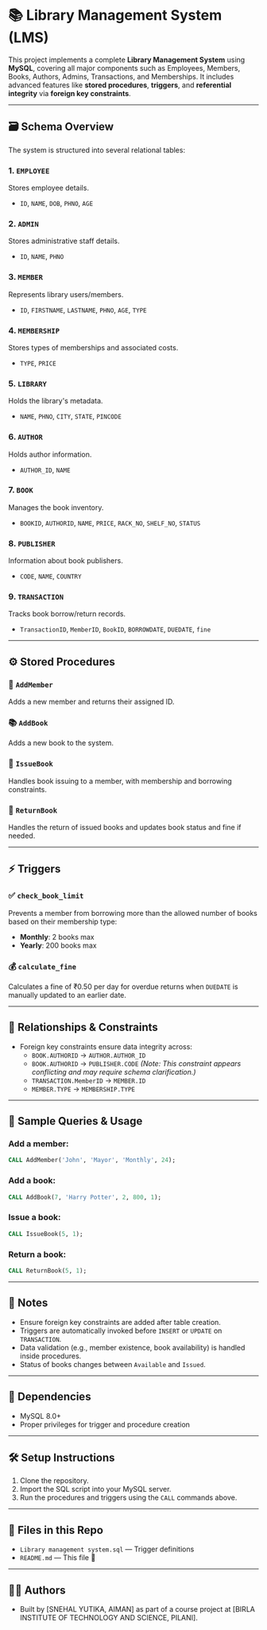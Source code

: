 

# 📚 Library Management System (LMS)

This project implements a complete **Library Management System** using **MySQL**, covering all major components such as Employees, Members, Books, Authors, Admins, Transactions, and Memberships. It includes advanced features like **stored procedures**, **triggers**, and **referential integrity** via **foreign key constraints**.

---

## 🗃️ Schema Overview

The system is structured into several relational tables:

### 1. `EMPLOYEE`
Stores employee details.
- `ID`, `NAME`, `DOB`, `PHNO`, `AGE`

### 2. `ADMIN`
Stores administrative staff details.
- `ID`, `NAME`, `PHNO`

### 3. `MEMBER`
Represents library users/members.
- `ID`, `FIRSTNAME`, `LASTNAME`, `PHNO`, `AGE`, `TYPE`

### 4. `MEMBERSHIP`
Stores types of memberships and associated costs.
- `TYPE`, `PRICE`

### 5. `LIBRARY`
Holds the library's metadata.
- `NAME`, `PHNO`, `CITY`, `STATE`, `PINCODE`

### 6. `AUTHOR`
Holds author information.
- `AUTHOR_ID`, `NAME`

### 7. `BOOK`
Manages the book inventory.
- `BOOKID`, `AUTHORID`, `NAME`, `PRICE`, `RACK_NO`, `SHELF_NO`, `STATUS`

### 8. `PUBLISHER`
Information about book publishers.
- `CODE`, `NAME`, `COUNTRY`

### 9. `TRANSACTION`
Tracks book borrow/return records.
- `TransactionID`, `MemberID`, `BookID`, `BORROWDATE`, `DUEDATE`, `fine`

---

## ⚙️ Stored Procedures

### 📖 `AddMember`
Adds a new member and returns their assigned ID.

### 📚 `AddBook`
Adds a new book to the system.

### 🔄 `IssueBook`
Handles book issuing to a member, with membership and borrowing constraints.

### 🔁 `ReturnBook`
Handles the return of issued books and updates book status and fine if needed.

---

## ⚡ Triggers

### ✅ `check_book_limit`
Prevents a member from borrowing more than the allowed number of books based on their membership type:
- **Monthly**: 2 books max
- **Yearly**: 200 books max

### 💰 `calculate_fine`
Calculates a fine of ₹0.50 per day for overdue returns when `DUEDATE` is manually updated to an earlier date.

---

## 🔗 Relationships & Constraints

- Foreign key constraints ensure data integrity across:
  - `BOOK.AUTHORID` → `AUTHOR.AUTHOR_ID`
  - `BOOK.AUTHORID` → `PUBLISHER.CODE` *(Note: This constraint appears conflicting and may require schema clarification.)*
  - `TRANSACTION.MemberID` → `MEMBER.ID`
  - `MEMBER.TYPE` → `MEMBERSHIP.TYPE`

---

## 🧪 Sample Queries & Usage

### Add a member:
```sql
CALL AddMember('John', 'Mayor', 'Monthly', 24);
```

### Add a book:
```sql
CALL AddBook(7, 'Harry Potter', 2, 800, 1);
```

### Issue a book:
```sql
CALL IssueBook(5, 1);
```

### Return a book:
```sql
CALL ReturnBook(5, 1);
```

---

## 📝 Notes

- Ensure foreign key constraints are added after table creation.
- Triggers are automatically invoked before `INSERT` or `UPDATE` on `TRANSACTION`.
- Data validation (e.g., member existence, book availability) is handled inside procedures.
- Status of books changes between `Available` and `Issued`.

---

## 📎 Dependencies

- MySQL 8.0+
- Proper privileges for trigger and procedure creation

---

## 🛠️ Setup Instructions

1. Clone the repository.
2. Import the SQL script into your MySQL server.
3. Run the procedures and triggers using the `CALL` commands above.

---

## 📂 Files in this Repo
- `Library management system.sql` — Trigger definitions
- `README.md` — This file 📘

---



## 👩‍💻 Authors

- Built by [SNEHAL YUTIKA, AIMAN] as part of a course project at [BIRLA INSTITUTE OF TECHNOLOGY AND SCIENCE, PILANI].

```

